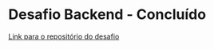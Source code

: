 
# Desafio Backend - Concluído

[Link para o repositório do desafio](https://github.com/albertribeirov/desafio-backend-jr)
